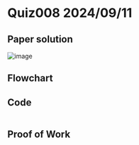 # Quiz008 2024/09/11

## Paper solution
![image](https://github.com/user-attachments/assets/83f56686-b352-4b29-8f30-dbf8e91bf08c)

## Flowchart

## Code
```.py

```

## Proof of Work
